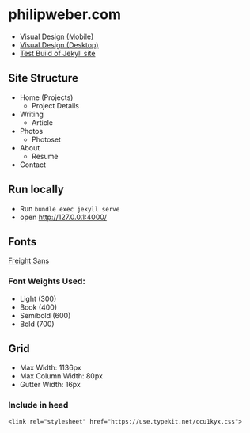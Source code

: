 # philipweber.com

- [Visual Design (Mobile)](https://sketch.cloud/s/YjxyZ/52QWxAp/play)
- [Visual Design (Desktop)](https://sketch.cloud/s/YjxyZ/YG2v1AO/play)
- [Test Build of Jekyll site](https://trusting-mayer-2f8fa6.netlify.com/)

Site Structure
------
- Home (Projects)
    - Project Details
- Writing
  - Article
- Photos
  - Photoset
- About
  - Resume
- Contact

Run locally
------
- Run `bundle exec jekyll serve`
- open http://127.0.0.1:4000/

Fonts
------
[Freight Sans](https://fonts.adobe.com/fonts/freight-sans)

### Font Weights Used:
- Light (300)
- Book (400)
- Semibold (600)
- Bold (700)


Grid
------
- Max Width: 1136px
- Max Column Width: 80px
- Gutter Width: 16px


### Include in head
`<link rel="stylesheet" href="https://use.typekit.net/ccu1kyx.css">`
